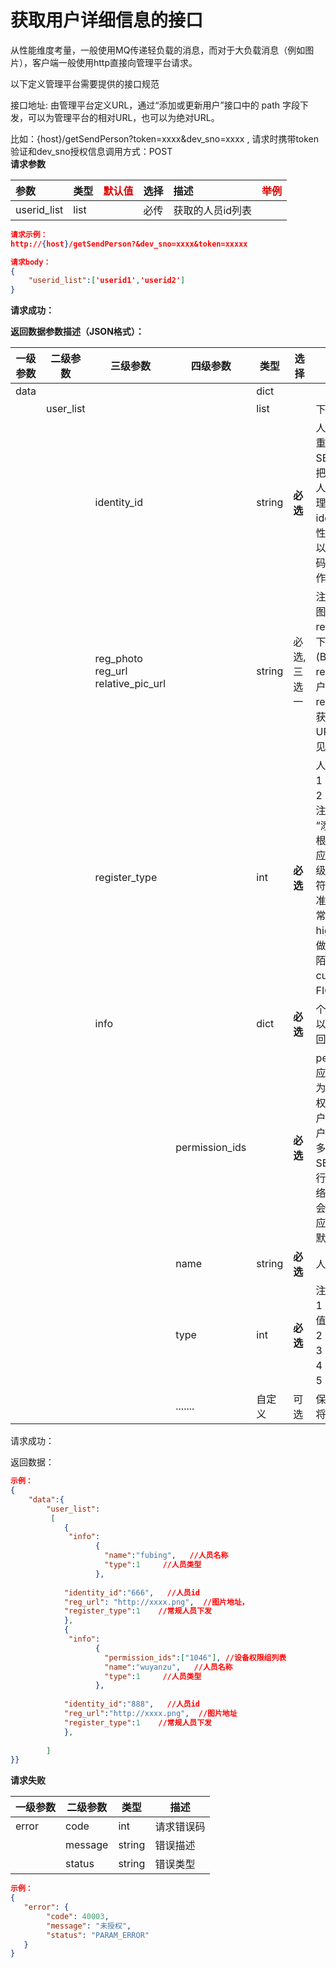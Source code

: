 # 获取用户详细信息的接口

从性能维度考量，一般使用MQ传递轻负载的消息，而对于大负载消息（例如图片），客户端一般使用http直接向管理平台请求。

以下定义管理平台需要提供的接口规范

接口地址: 由管理平台定义URL，通过“添加或更新用户”接口中的 path 字段下发，可以为管理平台的相对URL，也可以为绝对URL。

比如：{host}/getSendPerson?token=xxxx&dev\_sno=xxxx , 请求时携带token验证和dev\_sno授权信息调用方式：POST  
**请求参数**

| 参数 | 类型 | <font color="#dd0000">默认值</font> | 选择 | 描述 | <font color="#dd0000">举例</font> |
| :--- | :--- | :--- | :--- | :--- | ---- |
| userid\_list | list |  | 必传 | 获取的人员id列表 |  |

```json
请求示例：
http://{host}/getSendPerson?&dev_sno=xxxx&token=xxxxx

请求body：
{
    "userid_list":['userid1','userid2']
}
```

**请求成功：**

**返回数据参数描述（JSON格式）：**

| **一级参数** | **二级参数** | **三级参数**                                 | **四级参数**   | **类型** | **选择**     | **描述**                                                     |
| ------------ | ------------ | -------------------------------------------- | -------------- | -------- | ------------ | ------------------------------------------------------------ |
| data         |              |                                              |                | dict     |              |                                                              |
|              | user_list    |                                              |                | list     |              | 下发人员列表                                                 |
|              |              | identity_id                                  |                | string   | **必选**     | 人员编号。<br/>重要：<br/>SE3 AI迷你机会把此编号用于唯一人员标识，所以管理平台需要保证identity_id的唯一性。在应用中，可以用工号，手机号码或者身份证号当作 identity_id。 |
|              |              | reg_photo<br />reg_url<br />relative_pic_url |                | string   | 必选, 三选一 | 注册人员图片或者图片获取地址：<br />reg_photo：直接下发用户照片(BASE64编码）<br />reg_url：获取用户照片的绝对URL<br />relative_pic_url：获取照片的相对URL，组合方式参见“URL组合”章节 |
|              |              | register_type                                |                | int      | **必选**     | 人员注册方式：<br />1：常规人员下发<br />2：陌生人下发<br />注意： <br />“添加人员”命令会根据该字段选择相应的图片质量检测级别，来判断是否符合照片入库标准。<br />常规人员： 使用 high 级别 FIQA 做入库把关<br />陌生人：使用 custom 级别 FIQA 做入库把关 |
|              |              | info                                         |                | dict     | **必选**     | 个人其他信息，可以通过查询信息返回                           |
|              |              |                                              | permission_ids |          | **必选**     | permission_id对应管理平台的概念为权限组，即同一权限组下的所有用户的集合。每个用户应当属于一个或多个权限组。在SE3 AI迷你机进行添加闸机头或网络摄像头操作时，会绑定权限组到对应前端设备上。<br />默认为[“0”] 。 |
|              |              |                                              | name           | string   | **必选**     | 人员名称                                                     |
|              |              |                                              | type           | int      | **必选**     | 注册用户类型：<br />1：员工（默认值）<br />2：访客<br />3：黑名单<br />4：陌生人<br />5：VIP |
|              |              |                                              | .......        | 自定义   | 可选         | 保留此字段来用于将来扩展使用。                               |

请求成功：

返回数据：

```json
示例：
{
    "data":{
        "user_list":
         [
            {
             "info":
                   {
                     "name":"fubing",   //人员名称
                     "type":1     //人员类型
                   },
             
            "identity_id":"666",   //人员id
            "reg_url": "http://xxxx.png",  //图片地址，
            "register_type":1    //常规人员下发
            },
            {
             "info":
                   {
                     "permission_ids":["1046"], //设备权限组列表
                     "name":"wuyanzu",   //人员名称
                     "type":1     //人员类型
                   },
             
            "identity_id":"888",   //人员id
            "reg_url":"http://xxxx.png",  //图片地址
            "register_type":1    //常规人员下发
            },
         
        ]
}}
```

**请求失败**

| 一级参数 | 二级参数 | 类型   | 描述       |
| -------- | -------- | ------ | ---------- |
| error    | code     | int    | 请求错误码 |
|          | message  | string | 错误描述   |
|          | status   | string | 错误类型   |

```json
示例：
{
   "error": {
        "code": 40003,
        "message": "未授权",
        "status": "PARAM_ERROR"
   }
}
```

